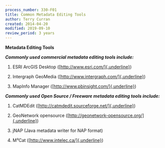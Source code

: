 ```yaml
---
process_number: 330-F01
title: Common Metadata Editing Tools
author: Terry Curran
created: 2014-04-20
modified: 2019-09-10
review_period: 3 years
---
```


**Metadata Editing Tools**



***Commonly used commercial metadata editing tools include:***



1.  ESRI ArcGIS Desktop ([http://www.esri.com/]{.underline})



2.  Intergraph GeoMedia ([http://www.intergraph.com/]{.underline})



3.  MapInfo Manager ([http://www.pbinsight.com/]{.underline})



***Commonly used Open Source / Freeware metadata editing tools include:***



1.  CatMDEdit ([http://catmdedit.sourceforge.net/]{.underline})



2.  GeoNetwork opensource ([http://geonetwork-opensource.org/]{.underline})



3.  jNAP (Java metadata writer for NAP format)



4.  M³Cat ([http://www.intelec.ca/]{.underline})
